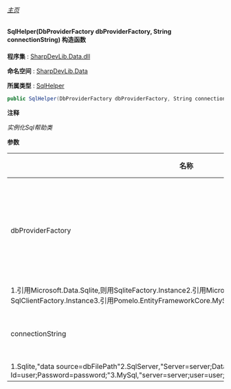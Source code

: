 ###### [主页](./Index.md "主页")

#### SqlHelper(DbProviderFactory dbProviderFactory, String connectionString) 构造函数

**程序集** : [SharpDevLib.Data.dll](./SharpDevLib.Data.assembly.md "SharpDevLib.Data.dll")

**命名空间** : [SharpDevLib.Data](./SharpDevLib.Data.namespace.md "SharpDevLib.Data")

**所属类型** : [SqlHelper](./SharpDevLib.Data.SqlHelper.md "SqlHelper")

``` csharp
public SqlHelper(DbProviderFactory dbProviderFactory, String connectionString)
```
**注释**

*实例化Sql帮助类*


**参数**

|名称|类型|注释|
|---|---|---|
|dbProviderFactory|[DbProviderFactory](https://learn.microsoft.com/en-us/dotnet/api/system.data.common.dbproviderfactory "DbProviderFactory")|数据库提供商工厂,例如
            1.引用Microsoft.Data.Sqlite,则用SqliteFactory.Instance2.引用Microsoft.Data.SqlClient,则用SqlClientFactory.Instance3.引用Pomelo.EntityFrameworkCore.MySql,则用MySqlConnectorFactory.Instance|
|connectionString|[String](https://learn.microsoft.com/en-us/dotnet/api/system.string "String")|连接字符串
            1.Sqlite,"data source=dbFilePath"2.SqlServer,"Server=server;Database=database;User Id=user;Password=password;"3.MySql,"server=server;user=user;password=password;database=database"|


